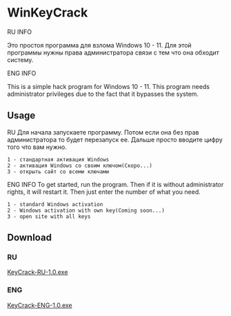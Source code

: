 # WinKeyCrack
RU INFO

Это простоя программа для взлома Windows 10 - 11. Для этой программы нужны права администратора связи с тем что она обходит систему. 

ENG INFO

This is a simple hack program for Windows 10 - 11. This program needs administrator privileges due to the fact that it bypasses the system.
## Usage
RU
Для начала запускаете программу. Потом если она без прав администратора то будет перезапуск ее. Дальше просто вводите цифру того что вам нужно.

    1 - стандартная активация Windows   
    2 - активация Windows со своим ключом(Скоро...)   
    3 - открыть сайт со всеми ключами
ENG INFO
To get started, run the program. Then if it is without administrator rights, it will restart it. Then just enter the number of what you need.

    1 - standard Windows activation
    2 - Windows activation with own key(Coming soon...)
    3 - open site with all keys

## Download
### RU
[KeyCrack-RU-1.0.exe](https://werea25.github.io/WinKeyCrack/KeyCrack-RU-1.0.exe)
### ENG
[KeyCrack-ENG-1.0.exe](https://werea25.github.io/WinKeyCrack/KeyCrack-ENG-1.0.exe)


